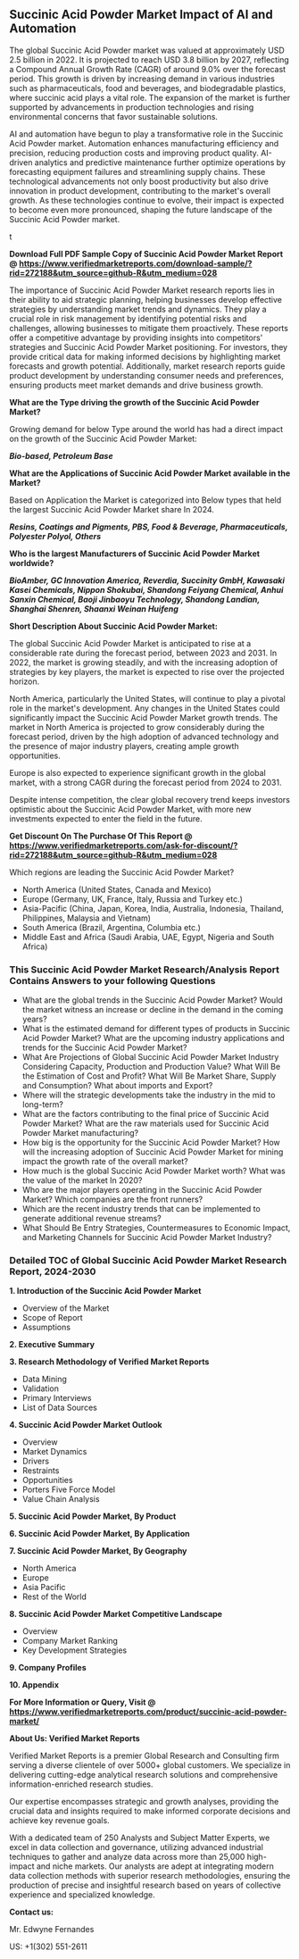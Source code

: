 <h2>Succinic Acid Powder Market Impact of AI and Automation</h2><p>The global Succinic Acid Powder market was valued at approximately USD 2.5 billion in 2022. It is projected to reach USD 3.8 billion by 2027, reflecting a Compound Annual Growth Rate (CAGR) of around 9.0% over the forecast period. This growth is driven by increasing demand in various industries such as pharmaceuticals, food and beverages, and biodegradable plastics, where succinic acid plays a vital role. The expansion of the market is further supported by advancements in production technologies and rising environmental concerns that favor sustainable solutions.</p><p>AI and automation have begun to play a transformative role in the Succinic Acid Powder market. Automation enhances manufacturing efficiency and precision, reducing production costs and improving product quality. AI-driven analytics and predictive maintenance further optimize operations by forecasting equipment failures and streamlining supply chains. These technological advancements not only boost productivity but also drive innovation in product development, contributing to the market's overall growth. As these technologies continue to evolve, their impact is expected to become even more pronounced, shaping the future landscape of the Succinic Acid Powder market.</p>t</p><p id="" class=""><strong>Download Full PDF Sample Copy of Succinic Acid Powder Market Report @ <a href="https://www.verifiedmarketreports.com/download-sample/?rid=272188&utm_source=github-R&utm_medium=028" target="_blank">https://www.verifiedmarketreports.com/download-sample/?rid=272188&utm_source=github-R&utm_medium=028</a></strong></p><p>The importance of&nbsp;Succinic Acid Powder Market research reports lies in their ability to aid strategic planning, helping businesses develop effective strategies by understanding market trends and dynamics. They play a crucial role in risk management by identifying potential risks and challenges, allowing businesses to mitigate them proactively. These reports offer a competitive advantage by providing insights into competitors' strategies and Succinic Acid Powder Market positioning. For investors, they provide critical data for making informed decisions by highlighting market forecasts and growth potential. Additionally, market research reports guide product development by understanding consumer needs and preferences, ensuring products meet market demands and drive business growth.</p><p><strong>What are the&nbsp;Type driving the growth of the Succinic Acid Powder Market?</strong></p><p id="" class="">Growing demand for below Type around the world has had a direct impact on the growth of the Succinic Acid Powder Market:</p><em><strong>Bio-based, Petroleum Base</strong></em></p><strong>What are the&nbsp;Applications&nbsp;of Succinic Acid Powder Market available in the Market?</strong></p><p id="" class="">Based on Application the Market is categorized into Below types that held the largest Succinic Acid Powder Market share In 2024.</p><em><strong>Resins, Coatings and Pigments, PBS, Food & Beverage, Pharmaceuticals, Polyester Polyol, Others</strong></em></p><strong>Who is the largest Manufacturers of Succinic Acid Powder Market worldwide?</strong></p><p><em><strong>BioAmber, GC Innovation America, Reverdia, Succinity GmbH, Kawasaki Kasei Chemicals, Nippon Shokubai, Shandong Feiyang Chemical, Anhui Sanxin Chemical, Baoji Jinbaoyu Technology, Shandong Landian, Shanghai Shenren, Shaanxi Weinan Huifeng</strong></em></p><p id="" class=""><strong>Short Description About Succinic Acid Powder Market:</strong></p><p>The global Succinic Acid Powder Market is anticipated to rise at a considerable rate during the forecast period, between 2023 and 2031. In 2022, the market is growing steadily, and with the increasing adoption of strategies by key players, the market is expected to rise over the projected horizon.</p><p>North America, particularly the United States, will continue to play a pivotal role in the market's development. Any changes in the United States could significantly impact the Succinic Acid Powder Market growth trends. The market in North America is projected to grow considerably during the forecast period, driven by the high adoption of advanced technology and the presence of major industry players, creating ample growth opportunities.</p><p>Europe is also expected to experience significant growth in the global market, with a strong CAGR during the forecast period from 2024 to 2031.</p><p>Despite intense competition, the clear global recovery trend keeps investors optimistic about the Succinic Acid Powder Market, with more new investments expected to enter the field in the future.</p><p id="" class=""><strong>Get Discount On The Purchase Of This Report @ <a href="https://www.verifiedmarketreports.com/ask-for-discount/?rid=272188&utm_source=github-R&utm_medium=028" target="_blank">https://www.verifiedmarketreports.com/ask-for-discount/?rid=272188&utm_source=github-R&utm_medium=028</a></strong></p>Which regions are leading the Succinic Acid Powder Market?</p><ul><li>North America (United States, Canada and Mexico)</li><li>Europe (Germany, UK, France, Italy, Russia and Turkey etc.)</li><li>Asia-Pacific (China, Japan, Korea, India, Australia, Indonesia, Thailand, Philippines, Malaysia and Vietnam)</li><li>South America (Brazil, Argentina, Columbia etc.)</li><li>Middle East and Africa (Saudi Arabia, UAE, Egypt, Nigeria and South Africa)</li></ul><h3 id="" class="">This Succinic Acid Powder Market Research/Analysis Report Contains Answers to your following Questions</h3><ul><li>What are the global trends in the Succinic Acid Powder Market? Would the market witness an increase or decline in the demand in the coming years?</li><li>What is the estimated demand for different types of products in Succinic Acid Powder Market? What are the upcoming industry applications and trends for the Succinic Acid Powder Market?</li><li>What Are Projections of Global Succinic Acid Powder Market Industry Considering Capacity, Production and Production Value? What Will Be the Estimation of Cost and Profit? What Will Be Market Share, Supply and Consumption? What about imports and Export?</li><li>Where will the strategic developments take the industry in the mid to long-term?</li><li>What are the factors contributing to the final price of Succinic Acid Powder Market? What are the raw materials used for Succinic Acid Powder Market manufacturing?</li><li>How big is the opportunity for the Succinic Acid Powder Market? How will the increasing adoption of Succinic Acid Powder Market for mining impact the growth rate of the overall market?</li><li>How much is the global Succinic Acid Powder Market worth? What was the value of the market In 2020?</li><li>Who are the major players operating in the Succinic Acid Powder Market? Which companies are the front runners?</li><li>Which are the recent industry trends that can be implemented to generate additional revenue streams?</li><li>What Should Be Entry Strategies, Countermeasures to Economic Impact, and Marketing Channels for Succinic Acid Powder Market Industry?</li></ul><h3 id="" class="">Detailed TOC of Global Succinic Acid Powder Market Research Report, 2024-2030</h3><p id="" class=""><strong>1. Introduction of the Succinic Acid Powder Market</strong></p><ul><li>Overview of the Market</li><li>Scope of Report</li><li>Assumptions</li></ul><p id="" class=""><strong>2. Executive Summary</strong></p><p id="" class=""><strong>3. Research Methodology of Verified Market Reports</strong></p><ul><li>Data Mining</li><li>Validation</li><li>Primary Interviews</li><li>List of Data Sources</li></ul><p id="" class=""><strong>4. Succinic Acid Powder Market Outlook</strong></p><ul><li>Overview</li><li>Market Dynamics</li><li>Drivers</li><li>Restraints</li><li>Opportunities</li><li>Porters Five Force Model</li><li>Value Chain Analysis</li></ul><p id="" class=""><strong>5. Succinic Acid Powder Market, By Product</strong></p><p id="" class=""><strong>6. Succinic Acid Powder Market, By Application</strong></p><p id="" class=""><strong>7. Succinic Acid Powder Market, By Geography</strong></p><ul><li>North America</li><li>Europe</li><li>Asia Pacific</li><li>Rest of the World</li></ul><p id="" class=""><strong>8. Succinic Acid Powder Market Competitive Landscape</strong></p><ul><li>Overview</li><li>Company Market Ranking</li><li>Key Development Strategies</li></ul><p id="" class=""><strong>9. Company Profiles</strong></p><p id="" class=""><strong>10. Appendix</strong></p><p id="" class=""><strong>For More Information or Query, Visit @ <a href="https://www.verifiedmarketreports.com/product/succinic-acid-powder-market/" target="_blank">https://www.verifiedmarketreports.com/product/succinic-acid-powder-market/</a></strong></p><p id="" class=""><strong>About Us: Verified Market Reports</strong></p><p id="" class="">Verified Market Reports is a premier Global Research and Consulting firm serving a diverse clientele of over 5000+ global customers. We specialize in delivering cutting-edge analytical research solutions and comprehensive information-enriched research studies.</p><p id="" class="">Our expertise encompasses strategic and growth analyses, providing the crucial data and insights required to make informed corporate decisions and achieve key revenue goals.</p><p id="" class="">With a dedicated team of 250 Analysts and Subject Matter Experts, we excel in data collection and governance, utilizing advanced industrial techniques to gather and analyze data across more than 25,000 high-impact and niche markets. Our analysts are adept at integrating modern data collection methods with superior research methodologies, ensuring the production of precise and insightful research based on years of collective experience and specialized knowledge.</p><p id="" class=""><strong>Contact us:</strong></p><p id="" class="">Mr. Edwyne Fernandes</p><p id="" class="">US: +1(302) 551-2611</p>